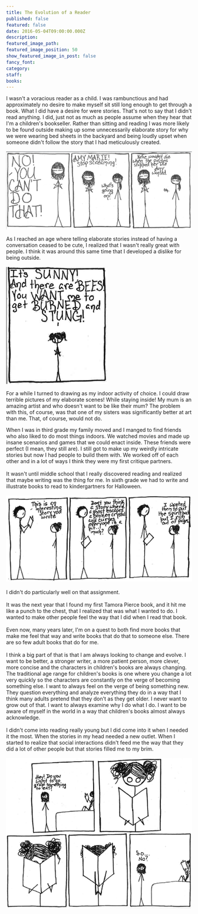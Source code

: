 ```yaml
---
title: The Evolution of a Reader
published: false
featured: false
date: 2016-05-04T09:00:00.000Z
description:
featured_image_path:
featured_image_position: 50
show_featured_image_in_post: false
fancy_font:
category:
staff:
books:
---
```



I wasn't a voracious reader as a child. I was rambunctious and had approximately no desire to make myself sit still long enough to get through a book. What I did have a desire for were stories. That's not to say that I didn't read anything. I did, just not as much as people assume when they hear that I'm a children's bookseller. Rather than sitting and reading I was more likely to be found outside making up some unnecessarily elaborate story for why we were wearing bed sheets in the backyard and being loudly upset when someone didn't follow the story that I had meticulously created.
<br>
<br>![](/uploads/versions/cbw1---x----848-355x---.png)

As I reached an age where telling elaborate stories instead of having a conversation ceased to be cute, I realized that I wasn't really great with people. I think it was around this same time that I developed a dislike for being outside.&nbsp;
<br>
<br>![](/uploads/versions/cbw2---x----275-317x---.png)

For a while I turned to drawing as my indoor activity of choice. I could draw terrible pictures of my elaborate scenes! While staying inside! My mum is an amazing artist and who doesn't want to be like their mum? The problem with this, of course, was that one of my sisters was significantly better at art than me. That, of course, would not do.

When I was in third grade my family moved and I manged to find friends who also liked to do most things indoors. We watched movies and made up insane scenarios and games that we could enact inside. These friends were perfect (I mean, they still are). I still got to make up my weirdly intricate stories but now I had people to build them with. We worked off of each other and in a lot of ways I think they were my first critique partners.
<br>
<br>It wasn't until middle school that I really discovered reading and realized that maybe writing was the thing for me. In sixth grade we had to write and illustrate books to read to kindergartners for Halloween.&nbsp;
<br>
<br>![](/uploads/versions/cbw3---x----792-365x---.png)
<br>
<br>I didn't do particularly well on that assignment.&nbsp;
<br>
<br>It was the next year that I found my first Tamora Pierce book, and it hit me like a punch to the chest, that I realized that was what I wanted to do. I wanted to make other people feel the way that I did when I read that book.&nbsp;
<br>
<br>Even now, many years later, I'm on a quest to both find more books that make me feel that way and write books that do that to someone else. There are so few adult books that do for me.
<br>
<br>I think a big part of that is that I am always looking to change and evolve. I want to be better, a stronger writer, a more patient person, more clever, more concise and the characters in children's books are always changing. The traditional age range for children's books is one where you change a lot very quickly so the characters are constantly on the verge of becoming something else. I want to always feel on the verge of being something new. They question everything and analyze everything they do in a way that I think many adults pretend that they don't as they get older. I never want to grow out of that. I want to always examine why I do what I do. I want to be aware of myself in the world in a way that children's books almost always acknowledge.&nbsp;
<br>
<br>I didn't come into reading really young but I did come into it when I needed it the most. When the stories in my head needed a new outlet. When I started to realize that social interactions didn't feed me the way that they did a lot of other people but that stories filled me to my brim.&nbsp;
<br>
<br>![](/uploads/versions/cbw4---x----858-694x---.png)